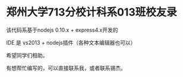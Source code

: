 郑州大学713分校计科系013班校友录
=======

该代码系基于nodejs 0.10.x + express4.x开发的

IDE 是 vs2013 + nodejs插件（各种文本编辑器也可以）

希望同学们相助。

有想帮忙编写的，可以直接联系我，或者联系锡杰。
